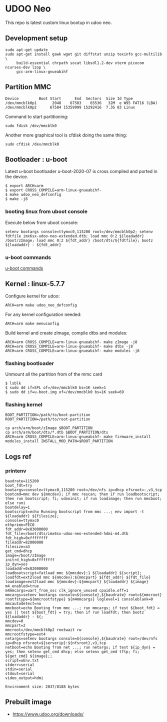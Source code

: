 # UDOO Neo
    
This repo is latest custom linux bootup in udoo neo.
    
## Development setup    
    
```
sudo apt-get update
sudo apt-get install gawk wget git diffstat unzip texinfo gcc-multilib \
     build-essential chrpath socat libsdl1.2-dev xterm picocom ncurses-dev lzop \
     gcc-arm-linux-gnueabihf
```

## Partition MMC
    
```
Device         Boot Start      End  Sectors  Size Id Type
/dev/mmcblk0p1       2048    67583    65536   32M  e W95 FAT16 (LBA)
/dev/mmcblk0p2      67584 15359999 15292416  7.3G 83 Linux
```
    
Command to start partitioning:
```
sudo fdisk /dev/mmcblk0
```
Another more graphical tool is cfdisk doing the same thing:
```
sudo cfdisk /dev/mmcblk0
```
    
## Bootloader : u-boot
    
Latest u-boot bootloader u-boot-2020-07 is cross compiled and ported in the device.
    
```
$ export ARCH=arm 
$ export CROSS_COMPILE=arm-linux-gnueabihf-
$ make udoo_neo_defconfig
$ make -j8
```
### booting linux from uboot console
    
Execute below from uboot console:
```
setenv bootargs console=ttymxc0,115200 root=/dev/mmcblk0p2; setenv fdtfile imx6sx-udoo-neo-extended.dtb; load mmc 0:2 ${loadaddr} /boot/zImage; load mmc 0:2 ${fdt_addr} /boot/dts/${fdtfile}; bootz ${loadaddr} - ${fdt_addr}
```
    
### u-boot commands
    
[u-boot commands](https://github.com/warriorsspirit86/udoo-neo_custom_linux/blob/master/uboot-commands.sh)
    
## Kernel : linux-5.7.7
    
Configure kernel for udoo:
```
ARCH=arm make udoo_neo_defconfig
```
For any kernel configuration needed:
```
ARCH=arm make menuconfig
```
Build kernel and create zImage, compile dtbs and modules:        
```
ARCH=arm CROSS_COMPILE=arm-linux-gnueabihf- make zImage -j8
ARCH=arm CROSS_COMPILE=arm-linux-gnueabihf- make dtbs -j8
ARCH=arm CROSS_COMPILE=arm-linux-gnueabihf- make modules -j8
```

### flashing bootloader
    
Unmount all the partition from of the mmc card
```
$ lsblk
$ sudo dd if=SPL of=/dev/mmcblk0 bs=1K seek=1
$ sudo dd if=u-boot.img of=/dev/mmcblk0 bs=1K seek=69
```
    
### flashing kernel
```
BOOT_PARTITION=/path/to/boot-partition
ROOT_PARTITION=/path/to/root-partition

cp arch/arm/boot/zImage $BOOT_PARTITION
cp arch/arm/boot/dts/*.dtb $BOOT_PARTITION/dts
ARCH=arm CROSS_COMPILE=arm-linux-gnueabihf- make firmware_install modules_install INSTALL_MOD_PATH=$ROOT_PARTITION
```

## Logs ref

### printenv
    
```
baudrate=115200
boot_fdt=try
bootargs=console=ttymxc0,115200 root=/dev/nfs ip=dhcp nfsroot=:,v3,tcp
bootcmd=mmc dev ${mmcdev}; if mmc rescan; then if run loadbootscript; then run bootscript; fi; udooinit; if run loadimage; then run mmcboot; else runi
bootdelay=1
bootscript=echo Running bootscript from mmc ...; env import -t ${loadaddr} ${filesize};
console=ttymxc0
ethprime=FEC0
fdt_addr=0x83000000
fdt_file=/boot/dts/imx6sx-udoo-neo-extended-hdmi-m4.dtb
fdt_high=0xffffffff
fileaddr=82000000
filesize=a3
get_cmd=dhcp
image=/boot/zImage
initrd_high=0xffffffff
ip_dyn=yes
loadaddr=0x82000000
loadbootscript=fatload mmc ${mmcdev}:1 ${loadaddr} ${script};
loadfdt=ext2load mmc ${mmcdev}:${mmcpart} ${fdt_addr} ${fdt_file}
loadimage=ext2load mmc ${mmcdev}:${mmcpart} ${loadaddr} ${image}
m4_enabled=true
m4mmcargs=uart_from_osc clk_ignore_unused cpuidle.off=1
mmcargs=setenv bootargs console=${console},${baudrate} root=${mmcroot} rootfstype=${mmcrootfstype} ${m4mmcargs} loglevel=1 consoleblank=0
mmcautodetect=no
mmcboot=echo Booting from mmc ...; run mmcargs; if test ${boot_fdt} = yes || test ${boot_fdt} = try; then if run loadfdt; then bootz ${loadaddr} - ${;
mmcdev=0
mmcpart=2
mmcroot=/dev/mmcblk0p2 rootwait rw
mmcrootfstype=ext4
netargs=setenv bootargs console=${console},${baudrate} root=/dev/nfs ip=dhcp nfsroot=${serverip}:${nfsroot},v3,tcp
netboot=echo Booting from net ...; run netargs; if test ${ip_dyn} = yes; then setenv get_cmd dhcp; else setenv get_cmd tftp; fi; ${get_cmd} ${image};;
script=uEnv.txt
stderr=serial
stdin=serial
stdout=serial
video_output=hdmi

Environment size: 2037/8188 bytes
```
    
## Prebuilt image
    
* https://www.udoo.org/downloads/
